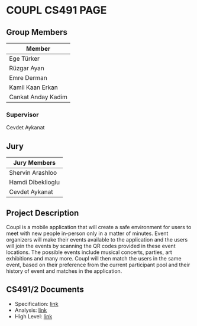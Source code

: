 # COUPL CS491 PAGE

## Group Members
| Member | 
| ----------- | 
|Ege Türker | 
|Rüzgar Ayan | 
|Emre Derman	|
|Kamil Kaan Erkan | 
|Cankat Anday Kadim 

### Supervisor
Cevdet Aykanat

## Jury

| Jury Members |
| ----------- | 
| Shervin Arashloo |
| Hamdi Dibeklioglu |
| Cevdet Aykanat |

## Project Description
Coupl is a mobile application that will create a safe environment for users to meet with new people in-person only in a matter of minutes. Event organizers will make their events available to the application and the users will join the events by scanning the QR codes provided in these event locations. The possible events include musical concerts, parties, art exhibitions and many more. Coupl will then match the users in the same event, based on their preference from the current participant pool and their history of event and matches in the application. 

## CS491/2 Documents

- Specification: [link](Documents/CS491_Coupl_Specification.pdf)
- Analysis:      [link](Documents/CS491_Coupl_Analysis.pdf)
- High Level:    [link](Documents/CS491_Coupl_HighLevel.pdf)
